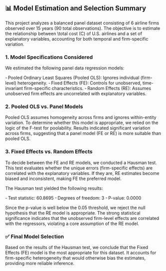 ## 📊 Model Estimation and Selection Summary

This project analyzes a balanced panel dataset consisting of 6 airline firms observed over 15 years (90 total observations). The objective is to estimate the relationship between \total cost (C) of U.S. airlines and a set of explanatory variables, accounting for both temporal and firm-specific variation.

### 1. Model Specifications Considered

We estimated the following panel data regression models:

- Pooled Ordinary Least Squares (Pooled OLS): Ignores individual (firm-level) heterogeneity.
- Fixed Effects (FE): Controls for unobserved, time-invariant firm-specific characteristics.
- Random Effects (RE): Assumes unobserved firm effects are uncorrelated with explanatory variables.

### 2. Pooled OLS vs. Panel Models

Pooled OLS assumes homogeneity across firms and ignores within-entity variation. To determine whether this model is appropriate, we relied on the logic of the F-test for poolability. Results indicated significant variation across firms, suggesting that a panel model (FE or RE) is more suitable than pooled OLS.

### 3. Fixed Effects vs. Random Effects

To decide between the FE and RE models, we conducted a Hausman test. This test evaluates whether the unique errors (firm-specific effects) are correlated with the explanatory variables. If they are, RE estimates become biased and inconsistent, making FE the preferred model.

The Hausman test yielded the following results:

- Test statistic: 60.8695
- Degrees of freedom: 3
- P-value: 0.0000

Since the p-value is well below the 0.05 threshold, we reject the null hypothesis that the RE model is appropriate. The strong statistical significance indicates that the unobserved firm-level effects are correlated with the regressors, violating a core assumption of the RE model.

### ✅ Final Model Selection

Based on the results of the Hausman test, we conclude that the Fixed Effects (FE) model is the most appropriate for this dataset. It accounts for firm-specific heterogeneity that would otherwise bias the estimates, providing more reliable inference.

